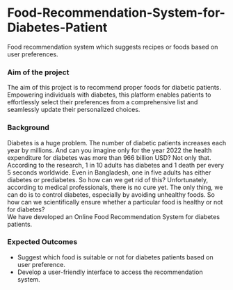 # Food-Recommendation-System-for-Diabetes-Patient
Food recommendation system which suggests recipes or foods based on user preferences.

### Aim of the project
The aim of this project is to recommend proper foods for diabetic patients. Empowering individuals with diabetes, this platform enables patients to effortlessly
select their preferences from a comprehensive list and seamlessly update their personalized choices.

### Background
Diabetes is a huge problem. The number of diabetic patients increases each year by millions. And can you imagine only for the year 2022 the health expenditure for diabetes was more than 966 billion USD? Not only that.
According to the research, 1 in 10 adults has diabetes and 1 death per every 5 seconds worldwide. Even in Bangladesh, one in five adults has either diabetes or prediabetes. So how can we get rid of this? Unfortunately, according to medical professionals, there is no cure yet. The only thing, we can do is to control diabetes, especially by avoiding unhealthy foods. So how can we scientifically ensure whether a particular food is healthy or not for diabetes? <br>
We have developed an Online Food Recommendation System for diabetes patients.

### Expected Outcomes
- Suggest which food is suitable or not for diabetes patients based on user preference.
- Develop a user-friendly interface to access the recommendation system.
